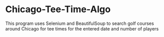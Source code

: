 # Chicago-Tee-Time-Algo

This program uses Selenium and BeautifulSoup to search golf courses around Chicago for tee times for the entered date and number of players
